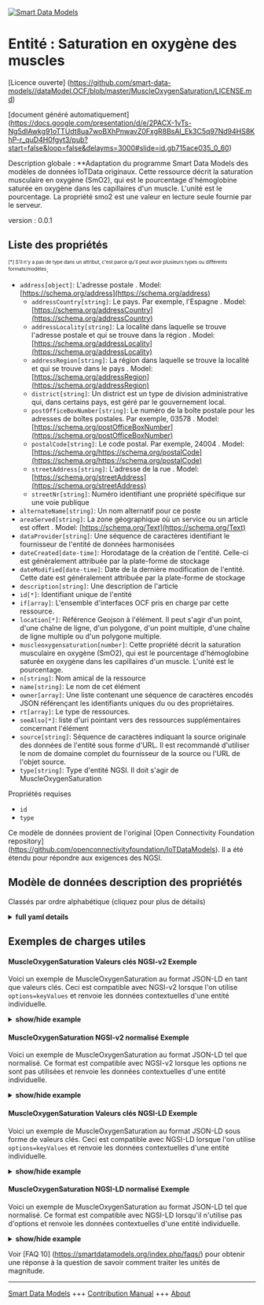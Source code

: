 <!-- 10-Header -->    
[![Smart Data Models](https://smartdatamodels.org/wp-content/uploads/2022/01/SmartDataModels_logo.png "Logo")](https://smartdatamodels.org)    
Entité : Saturation en oxygène des muscles    
==========================================<!-- /10-Header -->    
<!-- 15-License -->    
[Licence ouverte] (https://github.com/smart-data-models//dataModel.OCF/blob/master/MuscleOxygenSaturation/LICENSE.md)    
[document généré automatiquement] (https://docs.google.com/presentation/d/e/2PACX-1vTs-Ng5dIAwkg91oTTUdt8ua7woBXhPnwavZ0FxgR8BsAI_Ek3C5q97Nd94HS8KhP-r_quD4H0fgyt3/pub?start=false&loop=false&delayms=3000#slide=id.gb715ace035_0_60)    
<!-- /15-License -->    
<!-- 20-Description -->    
Description globale : **Adaptation du programme Smart Data Models des modèles de données IoTData originaux. Cette ressource décrit la saturation musculaire en oxygène (SmO2), qui est le pourcentage d'hémoglobine saturée en oxygène dans les capillaires d'un muscle.  L'unité est le pourcentage.  La propriété smo2 est une valeur en lecture seule fournie par le serveur.    
version : 0.0.1    
<!-- /20-Description -->    
<!-- 30-PropertiesList -->    
## Liste des propriétés    
<sup><sub>[*] S'il n'y a pas de type dans un attribut, c'est parce qu'il peut avoir plusieurs types ou différents formats/modèles</sub></sup>.    
- `address[object]`: L'adresse postale  . Model: [https://schema.org/address](https://schema.org/address)	- `addressCountry[string]`: Le pays. Par exemple, l'Espagne  . Model: [https://schema.org/addressCountry](https://schema.org/addressCountry)    
	- `addressLocality[string]`: La localité dans laquelle se trouve l'adresse postale et qui se trouve dans la région  . Model: [https://schema.org/addressLocality](https://schema.org/addressLocality)    
	- `addressRegion[string]`: La région dans laquelle se trouve la localité et qui se trouve dans le pays  . Model: [https://schema.org/addressRegion](https://schema.org/addressRegion)    
	- `district[string]`: Un district est un type de division administrative qui, dans certains pays, est géré par le gouvernement local.      
	- `postOfficeBoxNumber[string]`: Le numéro de la boîte postale pour les adresses de boîtes postales. Par exemple, 03578  . Model: [https://schema.org/postOfficeBoxNumber](https://schema.org/postOfficeBoxNumber)    
	- `postalCode[string]`: Le code postal. Par exemple, 24004  . Model: [https://schema.org/https://schema.org/postalCode](https://schema.org/https://schema.org/postalCode)    
	- `streetAddress[string]`: L'adresse de la rue  . Model: [https://schema.org/streetAddress](https://schema.org/streetAddress)    
	- `streetNr[string]`: Numéro identifiant une propriété spécifique sur une voie publique      
- `alternateName[string]`: Un nom alternatif pour ce poste  - `areaServed[string]`: La zone géographique où un service ou un article est offert  . Model: [https://schema.org/Text](https://schema.org/Text)- `dataProvider[string]`: Une séquence de caractères identifiant le fournisseur de l'entité de données harmonisées  - `dateCreated[date-time]`: Horodatage de la création de l'entité. Celle-ci est généralement attribuée par la plate-forme de stockage  - `dateModified[date-time]`: Date de la dernière modification de l'entité. Cette date est généralement attribuée par la plate-forme de stockage  - `description[string]`: Une description de l'article  - `id[*]`: Identifiant unique de l'entité  - `if[array]`: L'ensemble d'interfaces OCF pris en charge par cette ressource.  - `location[*]`: Référence Geojson à l'élément. Il peut s'agir d'un point, d'une chaîne de ligne, d'un polygone, d'un point multiple, d'une chaîne de ligne multiple ou d'un polygone multiple.  - `muscleoxygensaturation[number]`: Cette propriété décrit la saturation musculaire en oxygène (SmO2), qui est le pourcentage d'hémoglobine saturée en oxygène dans les capillaires d'un muscle. L'unité est le pourcentage.  - `n[string]`: Nom amical de la ressource  - `name[string]`: Le nom de cet élément  - `owner[array]`: Une liste contenant une séquence de caractères encodés JSON référençant les identifiants uniques du ou des propriétaires.  - `rt[array]`: Le type de ressources.  - `seeAlso[*]`: liste d'uri pointant vers des ressources supplémentaires concernant l'élément  - `source[string]`: Séquence de caractères indiquant la source originale des données de l'entité sous forme d'URL. Il est recommandé d'utiliser le nom de domaine complet du fournisseur de la source ou l'URL de l'objet source.  - `type[string]`: Type d'entité NGSI. Il doit s'agir de MuscleOxygenSaturation  <!-- /30-PropertiesList -->    
<!-- 35-RequiredProperties -->    
Propriétés requises    
- `id`  - `type`  <!-- /35-RequiredProperties -->    
<!-- 40-RequiredProperties -->    
Ce modèle de données provient de l'original [Open Connectivity Foundation repository] (https://github.com/openconnectivityfoundation/IoTDataModels). Il a été étendu pour répondre aux exigences des NGSI.    
<!-- /40-RequiredProperties -->    
<!-- 50-DataModelHeader -->    
## Modèle de données description des propriétés    
Classés par ordre alphabétique (cliquez pour plus de détails)    
<!-- /50-DataModelHeader -->    
<!-- 60-ModelYaml -->    
<details><summary><strong>full yaml details</strong></summary>      
```yaml    
MuscleOxygenSaturation:      
  description: 'Smart Data Models Program adaptation of the original IoTData data Models. This Resource describes the muscle oxygen saturation (SmO2), which is the percentage of hemoglobin that is saturated with oxygen in the capillaries of a muscle.  The unit is percentage.  The smo2 Property is a read-only value that is provided by the server.'      
  properties:      
    address:      
      description: The mailing address      
      properties:      
        addressCountry:      
          description: 'The country. For example, Spain'      
          type: string      
          x-ngsi:      
            model: https://schema.org/addressCountry      
            type: Property      
        addressLocality:      
          description: 'The locality in which the street address is, and which is in the region'      
          type: string      
          x-ngsi:      
            model: https://schema.org/addressLocality      
            type: Property      
        addressRegion:      
          description: 'The region in which the locality is, and which is in the country'      
          type: string      
          x-ngsi:      
            model: https://schema.org/addressRegion      
            type: Property      
        district:      
          description: 'A district is a type of administrative division that, in some countries, is managed by the local government'      
          type: string      
          x-ngsi:      
            type: Property      
        postOfficeBoxNumber:      
          description: 'The post office box number for PO box addresses. For example, 03578'      
          type: string      
          x-ngsi:      
            model: https://schema.org/postOfficeBoxNumber      
            type: Property      
        postalCode:      
          description: 'The postal code. For example, 24004'      
          type: string      
          x-ngsi:      
            model: https://schema.org/https://schema.org/postalCode      
            type: Property      
        streetAddress:      
          description: The street address      
          type: string      
          x-ngsi:      
            model: https://schema.org/streetAddress      
            type: Property      
        streetNr:      
          description: Number identifying a specific property on a public street      
          type: string      
          x-ngsi:      
            type: Property      
      type: object      
      x-ngsi:      
        model: https://schema.org/address      
        type: Property      
    alternateName:      
      description: An alternative name for this item      
      type: string      
      x-ngsi:      
        type: Property      
    areaServed:      
      description: The geographic area where a service or offered item is provided      
      type: string      
      x-ngsi:      
        model: https://schema.org/Text      
        type: Property      
    dataProvider:      
      description: A sequence of characters identifying the provider of the harmonised data entity      
      type: string      
      x-ngsi:      
        type: Property      
    dateCreated:      
      description: Entity creation timestamp. This will usually be allocated by the storage platform      
      format: date-time      
      type: string      
      x-ngsi:      
        type: Property      
    dateModified:      
      description: Timestamp of the last modification of the entity. This will usually be allocated by the storage platform      
      format: date-time      
      type: string      
      x-ngsi:      
        type: Property      
    description:      
      description: A description of this item      
      type: string      
      x-ngsi:      
        type: Property      
    id:      
      anyOf:      
        - description: Identifier format of any NGSI entity      
          maxLength: 256      
          minLength: 1      
          pattern: ^[\w\-\.\{\}\$\+\*\[\]`|~^@!,:\\]+$      
          type: string      
          x-ngsi:      
            type: Property      
        - description: Identifier format of any NGSI entity      
          format: uri      
          type: string      
          x-ngsi:      
            type: Property      
      description: Unique identifier of the entity      
      x-ngsi:      
        type: Property      
    if:      
      description: The OCF Interface set supported by this Resource.      
      items:      
        enum:      
          - oic.if.s      
          - oic.if.baseline      
        type: string      
      minItems: 1      
      readOnly: true      
      type: array      
      uniqueItems: true      
      x-ngsi:      
        type: Property      
    location:      
      description: 'Geojson reference to the item. It can be Point, LineString, Polygon, MultiPoint, MultiLineString or MultiPolygon'      
      oneOf:      
        - description: Geojson reference to the item. Point      
          properties:      
            bbox:      
              items:      
                type: number      
              minItems: 4      
              type: array      
            coordinates:      
              items:      
                type: number      
              minItems: 2      
              type: array      
            type:      
              enum:      
                - Point      
              type: string      
          required:      
            - type      
            - coordinates      
          title: GeoJSON Point      
          type: object      
          x-ngsi:      
            type: GeoProperty      
        - description: Geojson reference to the item. LineString      
          properties:      
            bbox:      
              items:      
                type: number      
              minItems: 4      
              type: array      
            coordinates:      
              items:      
                items:      
                  type: number      
                minItems: 2      
                type: array      
              minItems: 2      
              type: array      
            type:      
              enum:      
                - LineString      
              type: string      
          required:      
            - type      
            - coordinates      
          title: GeoJSON LineString      
          type: object      
          x-ngsi:      
            type: GeoProperty      
        - description: Geojson reference to the item. Polygon      
          properties:      
            bbox:      
              items:      
                type: number      
              minItems: 4      
              type: array      
            coordinates:      
              items:      
                items:      
                  items:      
                    type: number      
                  minItems: 2      
                  type: array      
                minItems: 4      
                type: array      
              type: array      
            type:      
              enum:      
                - Polygon      
              type: string      
          required:      
            - type      
            - coordinates      
          title: GeoJSON Polygon      
          type: object      
          x-ngsi:      
            type: GeoProperty      
        - description: Geojson reference to the item. MultiPoint      
          properties:      
            bbox:      
              items:      
                type: number      
              minItems: 4      
              type: array      
            coordinates:      
              items:      
                items:      
                  type: number      
                minItems: 2      
                type: array      
              type: array      
            type:      
              enum:      
                - MultiPoint      
              type: string      
          required:      
            - type      
            - coordinates      
          title: GeoJSON MultiPoint      
          type: object      
          x-ngsi:      
            type: GeoProperty      
        - description: Geojson reference to the item. MultiLineString      
          properties:      
            bbox:      
              items:      
                type: number      
              minItems: 4      
              type: array      
            coordinates:      
              items:      
                items:      
                  items:      
                    type: number      
                  minItems: 2      
                  type: array      
                minItems: 2      
                type: array      
              type: array      
            type:      
              enum:      
                - MultiLineString      
              type: string      
          required:      
            - type      
            - coordinates      
          title: GeoJSON MultiLineString      
          type: object      
          x-ngsi:      
            type: GeoProperty      
        - description: Geojson reference to the item. MultiLineString      
          properties:      
            bbox:      
              items:      
                type: number      
              minItems: 4      
              type: array      
            coordinates:      
              items:      
                items:      
                  items:      
                    items:      
                      type: number      
                    minItems: 2      
                    type: array      
                  minItems: 4      
                  type: array      
                type: array      
              type: array      
            type:      
              enum:      
                - MultiPolygon      
              type: string      
          required:      
            - type      
            - coordinates      
          title: GeoJSON MultiPolygon      
          type: object      
          x-ngsi:      
            type: GeoProperty      
      x-ngsi:      
        type: GeoProperty      
    muscleoxygensaturation:      
      description: 'This Property describes the muscle oxygen saturation (SmO2), which is the percentage of hemoglobin that is saturated with oxygen in the capillaries of a muscle. The unit is percentage.'      
      maximum: 100      
      minimum: 0      
      readOnly: true      
      type: number      
      x-ngsi:      
        type: Property      
    n:      
      description: Friendly name of the Resource      
      maxLength: 64      
      readOnly: true      
      type: string      
      x-ngsi:      
        type: Property      
    name:      
      description: The name of this item      
      type: string      
      x-ngsi:      
        type: Property      
    owner:      
      description: A List containing a JSON encoded sequence of characters referencing the unique Ids of the owner(s)      
      items:      
        anyOf:      
          - description: Identifier format of any NGSI entity      
            maxLength: 256      
            minLength: 1      
            pattern: ^[\w\-\.\{\}\$\+\*\[\]`|~^@!,:\\]+$      
            type: string      
            x-ngsi:      
              type: Property      
          - description: Identifier format of any NGSI entity      
            format: uri      
            type: string      
            x-ngsi:      
              type: Property      
        description: Unique identifier of the entity      
        x-ngsi:      
          type: Property      
      type: array      
      x-ngsi:      
        type: Property      
    rt:      
      description: The Resource Type.      
      items:      
        enum:      
          - oic.r.muscleoxygensaturation      
        type: string      
      minItems: 1      
      readOnly: true      
      type: array      
      uniqueItems: true      
      x-ngsi:      
        type: Property      
    seeAlso:      
      description: list of uri pointing to additional resources about the item      
      oneOf:      
        - items:      
            format: uri      
            type: string      
          minItems: 1      
          type: array      
        - format: uri      
          type: string      
      x-ngsi:      
        type: Property      
    source:      
      description: 'A sequence of characters giving the original source of the entity data as a URL. Recommended to be the fully qualified domain name of the source provider, or the URL to the source object'      
      type: string      
      x-ngsi:      
        type: Property      
    type:      
      description: NGSI entity type. It has to be MuscleOxygenSaturation      
      enum:      
        - MuscleOxygenSaturation      
      type: string      
      x-ngsi:      
        type: Property      
  required:      
    - id      
    - type      
  type: object      
  x-derived-from: https://github.com/OpenInterConnect/IoTDataModels/blob/master/MuscleOxygenSaturationResURI.swagger.json      
  x-disclaimer: 'Redistribution and use in source and binary forms, with or without modification, are permitted  provided that the license conditions are met. Copyleft (c) 2022 Contributors to Smart Data Models Program'      
  x-license-url: https://github.com/smart-data-models/dataModel.OCF/blob/master/MuscleOxygenSaturation/LICENSE.md      
  x-model-schema: https://smart-data-models.github.io/dataModel.IoTDataModels/MuscleOxygenSaturation/schema.json      
  x-model-tags: OCF      
  x-version: 0.0.1      
```    
</details>      
<!-- /60-ModelYaml -->    
<!-- 70-MiddleNotes -->    
<!-- /70-MiddleNotes -->    
<!-- 80-Examples -->    
## Exemples de charges utiles    
#### MuscleOxygenSaturation Valeurs clés NGSI-v2 Exemple    
Voici un exemple de MuscleOxygenSaturation au format JSON-LD en tant que valeurs clés. Ceci est compatible avec NGSI-v2 lorsque l'on utilise `options=keyValues` et renvoie les données contextuelles d'une entité individuelle.    
<details><summary><strong>show/hide example</strong></summary>      
```json  
{  
  "id": "urn:ngsi-ld:MuscleOxygenSaturation:id:MTWT:28907643",  
  "dateCreated": "1996-06-23T09:43:32Z",  
  "dateModified": "2009-03-27T18:29:11Z",  
  "source": "Sign understand power education. Ever also blue range none.",  
  "name": "Yourself Democrat college start stage you leg.",  
  "alternateName": "Measure candidate your agree father audience attorney. Hit produce need once work",  
  "description": "Around senior forget treatment family hour if. Fall effort now sign book level.",  
  "dataProvider": "Clearly simple civil site great week better. Tv effort situation military way young. Box become however co",  
  "owner": [  
    "urn:ngsi-ld:MuscleOxygenSaturation:items:TVUV:17185482",  
    "urn:ngsi-ld:MuscleOxygenSaturation:items:JQNG:29889794"  
  ],  
  "seeAlso": [  
    "urn:ngsi-ld:MuscleOxygenSaturation:items:OPKU:41094765"  
  ],  
  "location": {  
    "type": "Point",  
    "coordinates": [  
      71.7190375,  
      -58.523052  
    ]  
  },  
  "address": {  
    "streetAddress": "Form ag",  
    "addressLocality": "Condition size feeling attack bit fall. Shou",  
    "addressRegion": "Forget establish it million majority above support. Approach people himself plant weight certainly.",  
    "addressCountry": "Lawyer modern take poor tonight ok without. Evening meet at under caus",  
    "postalCode": "Expert kid teacher view for guess market. Nature analysis receive design let few upon. Cause hard treatment order tree line news.",  
    "postOfficeBoxNumber": "Number ground student ",  
    "streetNr": "Little mission stoc",  
    "district": "List per ever use. Body provide page adult. Likely situation court well wide."  
  },  
  "areaServed": "Play idea benefit hope. Guess expert and network threat make. Mr drop turn next. Concern deal loss social trial kid.",  
  "muscleoxygensaturation": 27.7,  
  "rt": [  
    "oic.r.muscleoxygensaturation"  
  ],  
  "n": "Coach it fac",  
  "if": [  
    "oic.if.s"  
  ],  
  "type": "MuscleOxygenSaturation"  
}  
```  
</details>    
#### MuscleOxygenSaturation NGSI-v2 normalisé Exemple    
Voici un exemple de MuscleOxygenSaturation au format JSON-LD tel que normalisé. Ce format est compatible avec NGSI-v2 lorsque les options ne sont pas utilisées et renvoie les données contextuelles d'une entité individuelle.    
<details><summary><strong>show/hide example</strong></summary>      
```json  
{  
  "id": "urn:ngsi-ld:MuscleOxygenSaturation:id:MTWT:28907643",  
  "dateCreated": {  
    "type": "DateTime",  
    "value": "1996-06-23T09:43:32Z"  
  },  
  "dateModified": {  
    "type": "DateTime",  
    "value": "2009-03-27T18:29:11Z"  
  },  
  "source": {  
    "type": "Text",  
    "value": "Sign understand power education. Ever also blue range none."  
  },  
  "name": {  
    "type": "Text",  
    "value": "Yourself Democrat college start stage you leg."  
  },  
  "alternateName": {  
    "type": "Text",  
    "value": "Measure candidate your agree father audience attorney. Hit produce need once work"  
  },  
  "description": {  
    "type": "Text",  
    "value": "Around senior forget treatment family hour if. Fall effort now sign book level."  
  },  
  "dataProvider": {  
    "type": "Text",  
    "value": "Clearly simple civil site great week better. Tv effort situation military way young. Box become however co"  
  },  
  "owner": {  
    "type": "StructuredValue",  
    "value": [  
      "urn:ngsi-ld:MuscleOxygenSaturation:items:TVUV:17185482",  
      "urn:ngsi-ld:MuscleOxygenSaturation:items:JQNG:29889794"  
    ]  
  },  
  "seeAlso": {  
    "type": "StructuredValue",  
    "value": [  
      "urn:ngsi-ld:MuscleOxygenSaturation:items:OPKU:41094765"  
    ]  
  },  
  "location": {  
    "type": "geo:json",  
    "value": {  
      "type": "Point",  
      "coordinates": [  
        71.7190375,  
        -58.523052  
      ]  
    }  
  },  
  "address": {  
    "type": "StructuredValue",  
    "value": {  
      "streetAddress": "Form ag",  
      "addressLocality": "Condition size feeling attack bit fall. Shou",  
      "addressRegion": "Forget establish it million majority above support. Approach people himself plant weight certainly.",  
      "addressCountry": "Lawyer modern take poor tonight ok without. Evening meet at under caus",  
      "postalCode": "Expert kid teacher view for guess market. Nature analysis receive design let few upon. Cause hard treatment order tree line news.",  
      "postOfficeBoxNumber": "Number ground student ",  
      "streetNr": "Little mission stoc",  
      "district": "List per ever use. Body provide page adult. Likely situation court well wide."  
    }  
  },  
  "areaServed": {  
    "type": "Text",  
    "value": "Play idea benefit hope. Guess expert and network threat make. Mr drop turn next. Concern deal loss social trial kid."  
  },  
  "muscleoxygensaturation": {  
    "type": "Number",  
    "value": 27.7  
  },  
  "rt": {  
    "type": "StructuredValue",  
    "value": [  
      "oic.r.muscleoxygensaturation"  
    ]  
  },  
  "n": {  
    "type": "Text",  
    "value": "Coach it fac"  
  },  
  "if": {  
    "type": "StructuredValue",  
    "value": [  
      "oic.if.s"  
    ]  
  },  
  "type": "MuscleOxygenSaturation"  
}  
```  
</details>    
#### MuscleOxygenSaturation Valeurs clés NGSI-LD Exemple    
Voici un exemple de MuscleOxygenSaturation au format JSON-LD sous forme de valeurs clés. Ceci est compatible avec NGSI-LD lorsque l'on utilise `options=keyValues` et renvoie les données contextuelles d'une entité individuelle.    
<details><summary><strong>show/hide example</strong></summary>      
```json  
{  
  "id": "urn:ngsi-ld:MuscleOxygenSaturation:id:MTWT:28907643",  
  "dateCreated": "1996-06-23T09:43:32Z",  
  "dateModified": "2009-03-27T18:29:11Z",  
  "source": "Sign understand power education. Ever also blue range none.",  
  "name": "Yourself Democrat college start stage you leg.",  
  "alternateName": "Measure candidate your agree father audience attorney. Hit produce need once work",  
  "description": "Around senior forget treatment family hour if. Fall effort now sign book level.",  
  "dataProvider": "Clearly simple civil site great week better. Tv effort situation military way young. Box become however co",  
  "owner": [  
    "urn:ngsi-ld:MuscleOxygenSaturation:items:TVUV:17185482",  
    "urn:ngsi-ld:MuscleOxygenSaturation:items:JQNG:29889794"  
  ],  
  "seeAlso": [  
    "urn:ngsi-ld:MuscleOxygenSaturation:items:OPKU:41094765"  
  ],  
  "location": {  
    "type": "Point",  
    "coordinates": [  
      71.7190375,  
      -58.523052  
    ]  
  },  
  "address": {  
    "streetAddress": "Form ag",  
    "addressLocality": "Condition size feeling attack bit fall. Shou",  
    "addressRegion": "Forget establish it million majority above support. Approach people himself plant weight certainly.",  
    "addressCountry": "Lawyer modern take poor tonight ok without. Evening meet at under caus",  
    "postalCode": "Expert kid teacher view for guess market. Nature analysis receive design let few upon. Cause hard treatment order tree line news.",  
    "postOfficeBoxNumber": "Number ground student ",  
    "streetNr": "Little mission stoc",  
    "district": "List per ever use. Body provide page adult. Likely situation court well wide."  
  },  
  "areaServed": "Play idea benefit hope. Guess expert and network threat make. Mr drop turn next. Concern deal loss social trial kid.",  
  "muscleoxygensaturation": 27.7,  
  "rt": [  
    "oic.r.muscleoxygensaturation"  
  ],  
  "n": "Coach it fac",  
  "if": [  
    "oic.if.s"  
  ],  
  "type": "MuscleOxygenSaturation",  
  "@context": [  
    "https://smartdatamodels.org/context.jsonld"  
  ]  
}  
```  
</details>    
#### MuscleOxygenSaturation NGSI-LD normalisé Exemple    
Voici un exemple de MuscleOxygenSaturation au format JSON-LD tel que normalisé. Ce format est compatible avec NGSI-LD lorsqu'il n'utilise pas d'options et renvoie les données contextuelles d'une entité individuelle.    
<details><summary><strong>show/hide example</strong></summary>      
```json  
{  
    "id": "urn:ngsi-ld:MuscleOxygenSaturation:id:MTWT:28907643",  
    "dateCreated": {  
        "type": "Property",  
        "value": {  
            "@type": "DateTime",  
            "@value": "1996-06-23T09:43:32Z"  
        }  
    },  
    "dateModified": {  
        "type": "Property",  
        "value": {  
            "@type": "DateTime",  
            "@value": "2009-03-27T18:29:11Z"  
        }  
    },  
    "source": {  
        "type": "Property",  
        "value": "Sign understand power education. Ever also blue range none."  
    },  
    "name": {  
        "type": "Property",  
        "value": "Yourself Democrat college start stage you leg."  
    },  
    "alternateName": {  
        "type": "Property",  
        "value": "Measure candidate your agree father audience attorney. Hit produce need once work"  
    },  
    "description": {  
        "type": "Property",  
        "value": "Around senior forget treatment family hour if. Fall effort now sign book level."  
    },  
    "dataProvider": {  
        "type": "Property",  
        "value": "Clearly simple civil site great week better. Tv effort situation military way young. Box become however co"  
    },  
    "owner": {  
        "type": "Property",  
        "value": [  
            "urn:ngsi-ld:MuscleOxygenSaturation:items:TVUV:17185482",  
            "urn:ngsi-ld:MuscleOxygenSaturation:items:JQNG:29889794"  
        ]  
    },  
    "seeAlso": {  
        "type": "Property",  
        "value": [  
            "urn:ngsi-ld:MuscleOxygenSaturation:items:OPKU:41094765"  
        ]  
    },  
    "location": {  
        "type": "GeoProperty",  
        "value": {  
            "type": "Point",  
            "coordinates": [  
                71.7190375,  
                -58.523052  
            ]  
        }  
    },  
    "address": {  
        "type": "Property",  
        "value": {  
            "streetAddress": "Form ag",  
            "addressLocality": "Condition size feeling attack bit fall. Shou",  
            "addressRegion": "Forget establish it million majority above support. Approach people himself plant weight certainly.",  
            "addressCountry": "Lawyer modern take poor tonight ok without. Evening meet at under caus",  
            "postalCode": "Expert kid teacher view for guess market. Nature analysis receive design let few upon. Cause hard treatment order tree line news.",  
            "postOfficeBoxNumber": "Number ground student ",  
            "streetNr": "Little mission stoc",  
            "district": "List per ever use. Body provide page adult. Likely situation court well wide."  
        }  
    },  
    "areaServed": {  
        "type": "Property",  
        "value": "Play idea benefit hope. Guess expert and network threat make. Mr drop turn next. Concern deal loss social trial kid."  
    },  
    "muscleoxygensaturation": {  
        "type": "Property",  
        "value": 27.7  
    },  
    "rt": {  
        "type": "Property",  
        "value": [  
            "oic.r.muscleoxygensaturation"  
        ]  
    },  
    "n": {  
        "type": "Property",  
        "value": "Coach it fac"  
    },  
    "if": {  
        "type": "Property",  
        "value": [  
            "oic.if.s"  
        ]  
    },  
    "type": "MuscleOxygenSaturation",  
    "@context": [  
        "https://smartdatamodels.org/context.jsonld"  
    ]  
}  
```  
</details><!-- /80-Examples -->    
<!-- 90-FooterNotes -->    
<!-- /90-FooterNotes -->    
<!-- 95-Units -->    
Voir [FAQ 10] (https://smartdatamodels.org/index.php/faqs/) pour obtenir une réponse à la question de savoir comment traiter les unités de magnitude.    
<!-- /95-Units -->    
<!-- 97-LastFooter -->    
---    
[Smart Data Models](https://smartdatamodels.org) +++ [Contribution Manual](https://bit.ly/contribution_manual) +++ [About](https://bit.ly/Introduction_SDM)<!-- /97-LastFooter -->    
